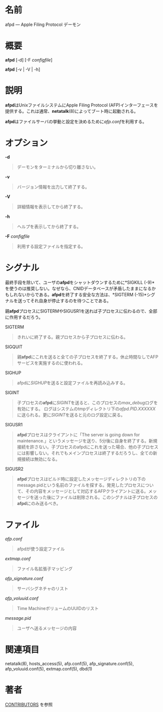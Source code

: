# 名前

afpd — Apple Filing Protocol デーモン

# 概要

**afpd** [-d] [-F *configfile*]

**afpd** [-v | -V | -h]

# 説明

**afpd**はUnixファイルシステムにApple Filing Protocol (AFP)インターフェースを提供する。これは通常、**netatalk**(8)によってブート時に起動される。

**afpd**はファイルサーバの挙動と設定を決めるために*afp.conf*を利用する。

# オプション

**-d**

> デーモンをターミナルから切り離さない。

**-v**

> バージョン情報を出力して終了する。

**-V**

> 詳細情報を表示してから終了する。

**-h**

> ヘルプを表示してから終了する。

**-F** *configfile*

> 利用する設定ファイルを指定する。

# シグナル

最終手段を除いて、ユーザの**afpd**をシャットダウンするために*SIGKILL
(-9)*を使うのは推奨しない。なぜなら、CNIDデータベースが矛盾したままになるかもしれないからである。**afpd**を終了する安全な方法は、*SIGTERM
(-15)*シグナルを送ってそれ自身が停止するのを待つことである。

親**afpd**プロセスにSIGTERMやSIGUSR1を送れば子プロセスに伝わるので、全部に作用するだろう。

SIGTERM

> きれいに終了する。親プロセスから子プロセスに伝わる。

SIGQUIT

> 親**afpd**にこれを送ると全ての子プロセスを終了する。休止時間なしでAFPサービスを実施するのに使われる。

SIGHUP

> afpdに*SIGHUP*を送ると設定ファイルを再読み込みする。

SIGINT

> 子プロセスの**afpd**に*SIGINT*を送ると、このプロセスの*max_debug*ログを有効にする。
ログはシステムのtmpディレクトリ下の*afpd.PID.XXXXXX*に送られる。更に*SIGINT*を送ると元のログ設定に戻る。

SIGUSR1

> **afpd**プロセスはクライアントに「The server is going down for
maintenance.」というメッセージを送り、5分後に自身を終了する。新規接続を許さない。子プロセスのafpdにこれを送った場合、他の子プロセスには影響しない。それでもメインプロセスは終了するだろうし、全ての新規接続は無効になる。

SIGUSR2

> **afpd**プロセスはビルド時に設定したメッセージディレクトリの下のmessage.pidという名前のファイルを探する。発見したプロセスについて、その内容をメッセージとして対応するAFPクライアントに送る。メッセージを送った後にファイルは削除される。このシグナルは子プロセスの**afpd**にのみ送るべき。

# ファイル

*afp.conf*

> afpdが使う設定ファイル

*extmap.conf*

> ファイル名拡張子マッピング

*afp_signature.conf*

> サーバシグネチャのリスト

*afp_voluuid.conf*

> Time MachineボリュームのUUIDのリスト

*message.pid*

> ユーザへ送るメッセージの内容

# 関連項目

netatalk(8), hosts_access(5), afp.conf(5), afp_signature.conf(5),
afp_voluuid.conf(5), extmap.conf(5), dbd(1)

# 著者

[CONTRIBUTORS](https://netatalk.io/contributors) を参照
